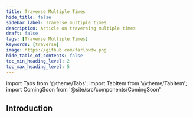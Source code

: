 ```yaml
---
title: Traverse Multiple Times
hide_title: false
sidebar_label: Traverse multiple times
description: Article on traversing multiple times
draft: false
tags: [Traverse Multiple Times]
keywords: [traverse]
image: https://github.com/farlowdw.png
hide_table_of_contents: false
toc_min_heading_level: 2
toc_max_heading_level: 5
---
```


import Tabs from '@theme/Tabs';
import TabItem from '@theme/TabItem';
import ComingSoon from '@site/src/components/ComingSoon'

## Introduction

<ComingSoon />